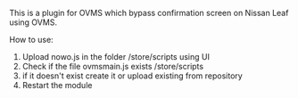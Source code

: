 This is a plugin for OVMS which bypass confirmation screen on Nissan Leaf using OVMS.

How to use:
1. Upload nowo.js in the folder /store/scripts using UI 
2. Check if the file ovmsmain.js exists /store/scripts
3. if it doesn't exist create it or upload existing from repository
4. Restart the module